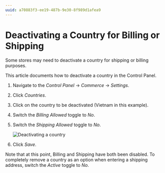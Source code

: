 ```yaml
---
uuid: a70883f3-ee19-487b-9e30-8f989d1afea9
---
```

# Deactivating a Country for Billing or Shipping

Some stores may need to deactivate a country for shipping or billing purposes.

This article documents how to deactivate a country in the Control Panel.

1. Navigate to the _Control Panel_ → _Commerce_ → _Settings_.
1. Click _Countries_.
1. Click on the country to be deactivated (Vietnam in this example).
1. Switch the _Billing Allowed_ toggle to _No_.
1. Switch the _Shipping Allowed_ toggle to _No_.  

    ![Deactivating a country](./deactivating-a-country-for-billing-or-shipping/images/01.png)

1. Click _Save_.

Note that at this point, Billing and Shipping have both been disabled. To completely remove a country as an option when entering a shipping address, switch the _Active_ toggle to _No_.
